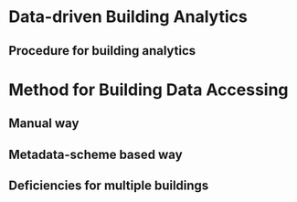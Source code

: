 # Data-driven Building Analytics
## Procedure for building analytics

# Method for Building Data Accessing
## Manual way

## Metadata-scheme based way

## Deficiencies for multiple buildings
